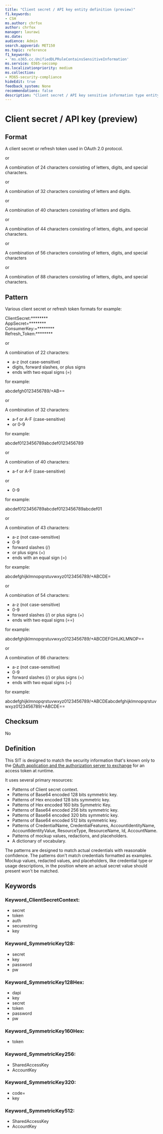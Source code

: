 ```yaml
---
title: "Client secret / API key entity definition (preview)"
f1.keywords:
- CSH
ms.author: chrfox
author: chrfox
manager: laurawi
ms.date:
audience: Admin
search.appverid: MET150
ms.topic: reference
f1_keywords:
- 'ms.o365.cc.UnifiedDLPRuleContainsSensitiveInformation'
ms.service: O365-seccomp
ms.localizationpriority: medium
ms.collection:
- M365-security-compliance
hideEdit: true
feedback_system: None
recommendations: false
description: "Client secret / API key sensitive information type entity definition."
---
```


# Client secret / API key (preview)

## Format

A client secret or refresh token used in OAuth 2.0 protocol.

or

A combination of 24 characters consisting of letters, digits, and special characters.

or

A combination of 32 characters consisting of letters and digits.

or

A combination of 40 characters consisting of letters and digits.

or

A combination of 44 characters consisting of letters, digits, and special characters.

or

A combination of 56 characters consisting of letters, digits, and special characters

or

A combination of 88 characters consisting of letters, digits, and special characters.


## Pattern

Various client secret or refresh token formats for example:
 
ClientSecret:******** <br>
AppSecret=******** <br>
ConsumerKey:=******** <br>
Refresh_Token:******** <br>

or

A combination of 22 characters:
 
- a-z (not case-sensitive)
- digits, forward slashes, or plus signs
- ends with two equal signs (=)

for example:

abcdefgh0123456789/+AB==

or

A combination of 32 characters:

- a-f or A-F (case-sensitive)
- or 0-9

for example:

abcdef0123456789abcdef0123456789

or

A combination of 40 characters:

- a-f or A-F (case-sensitive)

or 

- 0-9

for example:

abcdef0123456789abcdef0123456789abcdef01

or

A combination of 43 characters:
 
- a-z (not case-sensitive)
- 0-9
- forward slashes (/)
- or plus signs (+)
- ends with an equal sign (=)

for example:

abcdefghijklmnopqrstuvwxyz0123456789/+ABCDE=

or

A combination of 54 characters:

- a-z (not case-sensitive)
- 0-9
- forward slashes (/) or plus signs (+)
- ends with two equal signs (==)

for example:

abcdefghijklmnopqrstuvwxyz0123456789/+ABCDEFGHIJKLMNOP==

or

A combination of 86 characters:

- a-z (not case-sensitive)
- 0-9
- forward slashes (/) or plus signs (+)
- ends with two equal signs (=)

for example:

abcdefghijklmnopqrstuvwxyz0123456789/+ABCDEabcdefghijklmnopqrstuvwxyz0123456789/+ABCDE==


## Checksum

No

## Definition

This SIT is designed to match the security information that's known only to the [OAuth application and the authorization server to exchange](/azure/active-directory/develop/active-directory-how-applications-are-added) for an access token at runtime. 

It uses several primary resources:

- Patterns of Client secret context.
- Patterns of Base64 encoded 128 bits symmetric key.
- Patterns of Hex encoded 128 bits symmetric key.
- Patterns of Hex encoded 160 bits Symmetric Key.
- Patterns of Base64 encoded 256 bits symmetric key.
- Patterns of Base64 encoded 320 bits symmetric key.
- Patterns of Base64 encoded 512 bits symmetric key.
- Patterns of CredentialName, CredentialFeatures, AccountIdentityName, AccountIdentityValue, ResourceType, ResourceName, Id, AccountName.
- Patterns of mockup values, redactions, and placeholders.
- A dictionary of vocabulary.

The patterns are designed to match actual credentials with reasonable confidence. The patterns don't match credentials formatted as examples. Mockup values, redacted values, and placeholders, like credential type or usage descriptions, in the position where an actual secret value should present won't be matched.

## Keywords

### Keyword_ClientSecretContext:

- secret
- token
- auth
- securestring
- key

### Keyword_SymmetricKey128:

- secret
- key
- password
- pw

### Keyword_SymmetricKey128Hex:

- dapi
- key
- secret
- token
- password
- pw

### Keyword_SymmetricKey160Hex:

- token

### Keyword_SymmetricKey256:

- SharedAccessKey
- AccountKey

### Keyword_SymmetricKey320:

- code=
- key

### Keyword_SymmetricKey512:

- SharedAccessKey
- AccountKey
